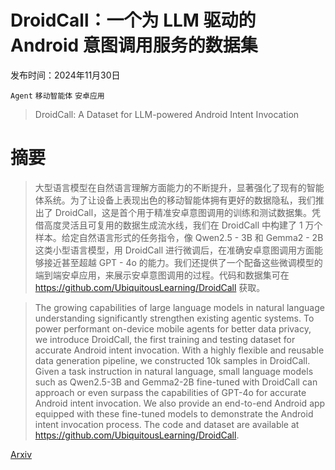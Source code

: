 # DroidCall：一个为 LLM 驱动的 Android 意图调用服务的数据集

发布时间：2024年11月30日

`Agent` `移动智能体` `安卓应用`

> DroidCall: A Dataset for LLM-powered Android Intent Invocation

# 摘要

> 大型语言模型在自然语言理解方面能力的不断提升，显著强化了现有的智能体系统。为了让设备上表现出色的移动智能体拥有更好的数据隐私，我们推出了 DroidCall，这是首个用于精准安卓意图调用的训练和测试数据集。凭借高度灵活且可复用的数据生成流水线，我们在 DroidCall 中构建了 1 万个样本。给定自然语言形式的任务指令，像 Qwen2.5 - 3B 和 Gemma2 - 2B 这类小型语言模型，用 DroidCall 进行微调后，在准确安卓意图调用方面能够接近甚至超越 GPT - 4o 的能力。我们还提供了一个配备这些微调模型的端到端安卓应用，来展示安卓意图调用的过程。代码和数据集可在 https://github.com/UbiquitousLearning/DroidCall 获取。

> The growing capabilities of large language models in natural language understanding significantly strengthen existing agentic systems. To power performant on-device mobile agents for better data privacy, we introduce DroidCall, the first training and testing dataset for accurate Android intent invocation. With a highly flexible and reusable data generation pipeline, we constructed 10k samples in DroidCall. Given a task instruction in natural language, small language models such as Qwen2.5-3B and Gemma2-2B fine-tuned with DroidCall can approach or even surpass the capabilities of GPT-4o for accurate Android intent invocation. We also provide an end-to-end Android app equipped with these fine-tuned models to demonstrate the Android intent invocation process. The code and dataset are available at https://github.com/UbiquitousLearning/DroidCall.

[Arxiv](https://arxiv.org/abs/2412.00402)